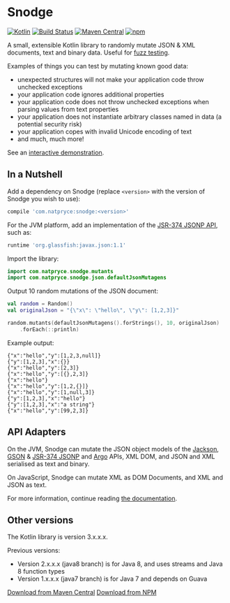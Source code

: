 Snodge
======

[![Kotlin](https://img.shields.io/badge/kotlin-1.3.61-blue.svg)](http://kotlinlang.org)
[![Build Status](https://travis-ci.org/npryce/snodge.svg?branch=kotlin)](https://travis-ci.org/npryce/snodge)
[![Maven Central](https://img.shields.io/maven-central/v/com.natpryce/snodge.svg)](http://search.maven.org/#search%7Cga%7C1%7Cg%3A%22com.natpryce%22%20AND%20a%3A%22snodge%22)
[![npm](https://img.shields.io/npm/v/snodge-3.svg)]()


A small, extensible Kotlin library to randomly mutate JSON & XML documents, text and binary data. Useful for [fuzz testing](https://en.wikipedia.org/wiki/Fuzzing).

Examples of things you can test by mutating known good data:

- unexpected structures will not make your application code throw unchecked exceptions
- your application code ignores additional properties
- your application code does not throw unchecked exceptions when parsing values from text properties
- your application does not instantiate arbitrary classes named in data (a potential security risk)
- your application copes with invalid Unicode encoding of text
- and much, much more!

See an [interactive demonstration](https://npryce.github.io/snodge/demo/demo.html).



In a Nutshell
-------------

Add a dependency on Snodge (replace `<version>` with the version of Snodge you wish to use):

~~~~~~~~~~~~~~~~~~~~~~gradle
compile 'com.natpryce:snodge:<version>'
~~~~~~~~~~~~~~~~~~~~~~

For the JVM platform, add an implementation of the [JSR-374 JSONP API](http://docs.oracle.com/middleware/1213/wls/WLPRG/java-api-for-json-proc.htm), such as:

~~~~~~~~~~~~~~~~~~~~~~gradle
runtime 'org.glassfish:javax.json:1.1'
~~~~~~~~~~~~~~~~~~~~~~

Import the library:

~~~~~~~~~~~~~~~~~~~~~~kotlin
import com.natpryce.snodge.mutants
import com.natpryce.snodge.json.defaultJsonMutagens
~~~~~~~~~~~~~~~~~~~~~~

Output 10 random mutations of the JSON document:

~~~~~~~~~~~~~~~~~~~~~~kotlin
val random = Random()
val originalJson = "{\"x\": \"hello\", \"y\": [1,2,3]}"

random.mutants(defaultJsonMutagens().forStrings(), 10, originalJson)
    .forEach(::println)
~~~~~~~~~~~~~~~~~~~~~~

Example output:

~~~~~~~~~~~~~~~~~~~~~~
{"x":"hello","y":[1,2,3,null]}
{"y":[1,2,3],"x":{}}
{"x":"hello","y":[2,3]}
{"x":"hello","y":[{},2,3]}
{"x":"hello"}
{"x":"hello","y":[1,2,{}]}
{"x":"hello","y":[1,null,3]}
{"y":[1,2,3],"x":"hello"}
{"y":[1,2,3],"x":"a string"}
{"x":"hello","y":[99,2,3]}
~~~~~~~~~~~~~~~~~~~~~~

API Adapters
------------

On the JVM, Snodge can mutate the JSON object models of the [Jackson](https://github.com/FasterXML/jackson), [GSON](https://github.com/google/gson) & [JSR-374 JSONP](http://docs.oracle.com/middleware/1213/wls/WLPRG/java-api-for-json-proc.htm) and [Argo](http://argo.sourceforge.net/) APIs, XML DOM, and JSON and XML serialised as text and binary. 

On JavaScript, Snodge can mutate XML as DOM Documents, and XML and JSON as text.

For more information, continue reading [the documentation](doc/).

Other versions
--------------

The Kotlin library is version 3.x.x.x.  

Previous versions:

- Version 2.x.x.x (java8 branch) is for Java 8, and uses streams and Java 8 function types
- Version 1.x.x.x (java7 branch) is for Java 7 and depends on Guava

[Download from Maven Central](http://mvnrepository.com/artifact/com.natpryce/snodge)
[Download from NPM](https://www.npmjs.com/package/snodge-3)

